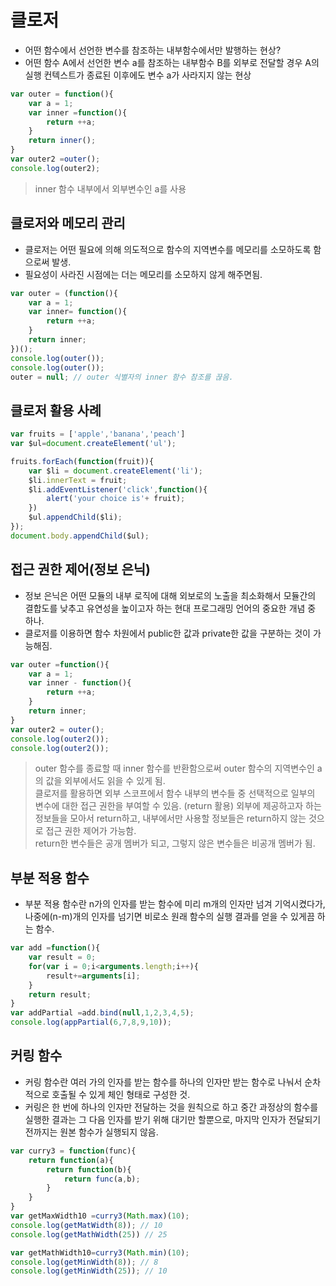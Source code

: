 # 클로저
- 어떤 함수에서 선언한 변수를 참조하는 내부함수에서만 발행하는 현상?
- 어떤 함수 A에서 선언한 변수 a를 참조하는 내부함수 B를 외부로 전달할 경우 A의 실행 컨텍스트가 종료된 이후에도 변수 a가 사라지지 않는 현상


```js
var outer = function(){
    var a = 1;
    var inner =function(){
        return ++a;
    }
    return inner();
}
var outer2 =outer();
console.log(outer2);
```
> inner 함수 내부에서 외부변수인 a를 사용

## 클로저와 메모리 관리
- 클로저는 어떤 필요에 의해 의도적으로 함수의 지역변수를 메모리를 소모하도록 함으로써 발생.
- 필요성이 사라진 시점에는 더는 메모리를 소모하지 않게 해주면됨.

```js
var outer = (function(){
    var a = 1;
    var inner= function(){
        return ++a;
    }
    return inner;
})();
console.log(outer());
console.log(outer());
outer = null; // outer 식별자의 inner 함수 참조를 끊음.
```

## 클로저 활용 사례

```js
var fruits = ['apple','banana','peach']
var $ul=document.createElement('ul');

fruits.forEach(function(fruit)){
    var $li = document.createElement('li');
    $li.innerText = fruit;
    $li.addEventListener('click',function(){
        alert('your choice is'+ fruit);
    })
    $ul.appendChild($li);
});
document.body.appendChild($ul);
```

## 접근 권한 제어(정보 은닉)
- 정보 은닉은 어떤 모듈의 내부 로직에 대해 외보로의 노출을 최소화해서 모듈간의 결합도를 낮추고 유연성을 높이고자 하는 현대 프로그래밍 언어의 중요한 개념 중 하나.
- 클로저를 이용하면 함수 차원에서 public한 값과 private한 값을 구분하는 것이 가능해짐.

```js
var outer =function(){
    var a = 1;
    var inner - function(){
        return ++a;
    }
    return inner;
}
var outer2 = outer();
console.log(outer2());
console.log(outer2());
```
> outer 함수를 종료할 때 inner 함수를 반환함으로써 outer 함수의 지역변수인 a 의 값을 외부에서도 읽을 수 있게 됨.  
> 클로저를 활용하면 외부 스코프에서 함수 내부의 변수들 중 선택적으로 일부의 변수에 대한 접근 권한을 부여할 수 있음. (return 활용)
> 외부에 제공하고자 하는 정보들을 모아서 return하고, 내부에서만 사용할 정보들은 return하지 않는 것으로 접근 권한 제어가 가능함.   
> return한 변수들은 공개 멤버가 되고, 그렇지 않은 변수들은 비공개 멤버가 됨.


## 부분 적용 함수
- 부분 적용 함수란 n가의 인자를 받는 함수에 미리 m개의 인자만 넘겨 기억시켰다가, 나중에(n-m)개의 인자를 넘기면 비로소 원래 함수의 실행 결과를 얻을 수 있게끔 하는 함수.

```js
var add =function(){
    var result = 0;
    for(var i = 0;i<arguments.length;i++){
        result+=arguments[i];
    }
    return result;
}
var addPartial =add.bind(null,1,2,3,4,5);
console.log(appPartial(6,7,8,9,10));

```


## 커링 함수
- 커링 함수란 여러 가의 인자를 받는 함수를 하나의 인자만 받는 함수로 나눠서 순차적으로 호출될 수 있게 체인 형태로 구성한 것.
- 커링은 한 번에 하나의 인자만 전달하는 것을 원칙으로 하고 중간 과정상의 함수를 실행한 결과는 그 다음 인자를 받기 위해 대기만 할뿐으로, 마지막 인자가 전달되기 전까지는 원본 함수가 실행되지 않음.

```js
var curry3 = function(func){
    return function(a){
        return function(b){
            return func(a,b);
        }
    }
}
var getMaxWidth10 =curry3(Math.max)(10);
console.log(getMatWidth(8)); // 10
console.log(getMathWidth(25)) // 25

var getMathWidth10=curry3(Math.min)(10);
console.log(getMinWidth(8)); // 8
console.log(getMinWidth(25)); // 10
```